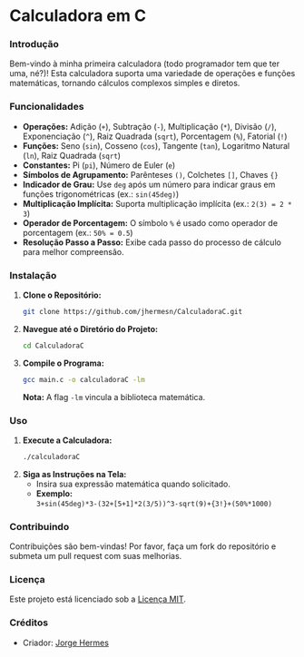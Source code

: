 # Calculadora em C

### Introdução
Bem-vindo à minha primeira calculadora (todo programador tem que ter uma, né?)! Esta calculadora suporta uma variedade de operações e funções matemáticas, tornando cálculos complexos simples e diretos.

### Funcionalidades
- **Operações:** Adição (`+`), Subtração (`-`), Multiplicação (`*`), Divisão (`/`), Exponenciação (`^`), Raiz Quadrada (`sqrt`), Porcentagem (`%`), Fatorial (`!`)
- **Funções:** Seno (`sin`), Cosseno (`cos`), Tangente (`tan`), Logaritmo Natural (`ln`), Raiz Quadrada (`sqrt`)
- **Constantes:** Pi (`pi`), Número de Euler (`e`)
- **Símbolos de Agrupamento:** Parênteses `()`, Colchetes `[]`, Chaves `{}`
- **Indicador de Grau:** Use `deg` após um número para indicar graus em funções trigonométricas (ex.: `sin(45deg)`)
- **Multiplicação Implícita:** Suporta multiplicação implícita (ex.: `2(3) = 2 * 3`)
- **Operador de Porcentagem:** O símbolo `%` é usado como operador de porcentagem (ex.: `50% = 0.5`)
- **Resolução Passo a Passo:** Exibe cada passo do processo de cálculo para melhor compreensão.

### Instalação
1. **Clone o Repositório:**
   ```bash
   git clone https://github.com/jhermesn/CalculadoraC.git
   ```
   
2. **Navegue até o Diretório do Projeto:**
   ```bash
   cd CalculadoraC
   ```
   
3. **Compile o Programa:**
    ```bash
    gcc main.c -o calculadoraC -lm
    ```
    **Nota:** A flag `-lm` vincula a biblioteca matemática. 

### Uso
1. **Execute a Calculadora:**
    ```bash
    ./calculadoraC
    ```
2. **Siga as Instruções na Tela:**  
    - Insira sua expressão matemática quando solicitado.  
    - **Exemplo:**  
    `3+sin(45deg)*3-(32+[5+1]*2(3/5))^3-sqrt(9)+{3!}+(50%*1000)`

### Contribuindo
Contribuições são bem-vindas! Por favor, faça um fork do repositório e submeta um pull request com suas melhorias.  

### Licença
Este projeto está licenciado sob a [Licença MIT](LICENSE).

### Créditos
- Criador: [Jorge Hermes](https://jhermesn.dev/)